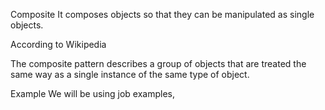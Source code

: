 Composite
It composes objects so that they can be manipulated as single objects.

According to Wikipedia

The composite pattern describes a group of objects that are treated the same way as a single instance of the same type of object.

Example
We will be using job examples,

